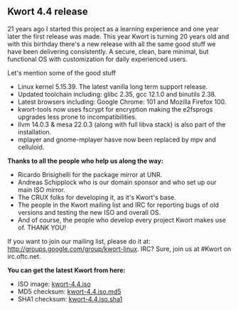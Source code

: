 ## Kwort 4.4 release

21 years ago I started this project as a learning experience and one year later the first release was made. This year Kwort is turning 20 years old and with this birthday there's a new release with all the same good stuff we have been delivering consistently. A secure, clean, bare minimal, but functional OS with customization for daily experienced users.

Let's mention some of the good stuff

* Linux kernel 5.15.39. The latest vanilla long term support release.
* Updated toolchain including: glibc 2.35, gcc 12.1.0 and binutils 2.38.
* Latest browsers including: Google Chrome: 101 and Mozilla Firefox 100.
* kwort-tools now uses fscrypt for encryption making the e2fsprogs upgrades less prone to incompatibilities.
* llvm 14.0.3 & mesa 22.0.3 (along with full libva stack) is also part of the installation.
* mplayer and gnome-mplayer hasve now been replaced by mpv and celluloid.

**Thanks to all the people who help us along the way:**

* Ricardo Brisighelli for the package mirror at UNR.
* Andreas Schipplock who is our domain sponsor and who set up our main ISO mirror.
* The CRUX folks for developing it, as it's Kwort's base.
* The people in the Kwort mailing list and IRC for reporting bugs of old versions and testing the new ISO and overall OS.
* And of course, the people who develop every project Kwort makes use of. THANK YOU!

If you want to join our mailing list, please do it at: <http://groups.google.com/group/kwort-linux>. IRC? Sure, join us at #Kwort on irc.oftc.net.

**You can get the latest Kwort from here:**

* ISO image: [kwort-4.4.iso](https://downloads.kwort.org/kwort-4.4.iso)
* MD5 checksum: [kwort-4.4.iso.md5](https://downloads.kwort.org/kwort-4.4.iso.md5)
* SHA1 checksum: [kwort-4.4.iso.sha1](https://downloads.kwort.org/kwort-4.4.iso.sha1)
